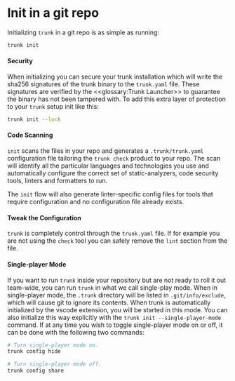 # Init in a git repo

Initializing `trunk` in a git repo is as simple as running:

```bash
trunk init
```

#### Security

When initializing you can secure your trunk installation which will write the sha256 signatures of the trunk binary to the `trunk.yaml` file. These signatures are verified by the <\<glossary:Trunk Launcher>> to guarantee the binary has not been tampered with. To add this extra layer of protection to your `trunk` setup init like this:

```bash
trunk init --lock
```

#### Code Scanning

`init` scans the files in your repo and generates a `.trunk/trunk.yaml` configuration file tailoring the `trunk check` product to your repo. The scan will identify all the particular languages and technologies you use and automatically configure the correct set of static-analyzers, code security tools, linters and formatters to run.

The `init` flow will also generate linter-specific config files for tools that require configuration and no configuration file already exists.

#### Tweak the Configuration

`trunk` is completely control through the `trunk.yaml` file. If for example you are not using the `check` tool you can safely remove the `lint` section from the file.

#### Single-player Mode

If you want to run `trunk` inside your repository but are not ready to roll it out team-wide, you can run `trunk` in what we call single-play mode. When in single-player mode, the `.trunk` directory will be listed in `.git/info/exclude`, which will cause git to ignore its contents. When trunk is automatically initialized by the vscode extension, you will be started in this mode. You can also initialize this way explicitly with the `trunk init --single-player-mode` command. If at any time you wish to toggle single-player mode on or off, it can be done with the following two commands:

```bash
# Turn single-player mode on.
trunk config hide
```

```bash
# Turn single-player mode off.
trunk config share
```
